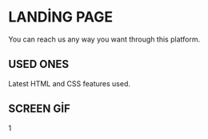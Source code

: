 <h1> LANDİNG PAGE </h1>

You can reach us any way you want through this platform.

<h2> USED ONES </h2>

Latest HTML and CSS features used.

<h2> SCREEN GİF </h2>

1[](Screen.gif)

